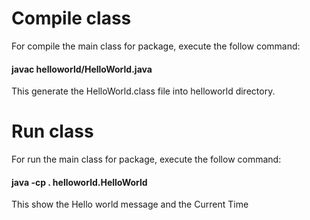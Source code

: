 <h1>Compile class</h1>
For compile the main class for package, execute the follow command:

<h4>javac helloworld/HelloWorld.java</h4>

This generate the HelloWorld.class file into helloworld directory.

<h1>Run class</h1>
For run the main class for package, execute the follow command:

<h4>java -cp . helloworld.HelloWorld</h4>

This show the Hello world message and the Current Time
